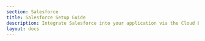 ```yaml
---
section: Salesforce
title: Salesforce Setup Guide
description: Integrate Salesforce into your application via the Cloud Elements APIs.
layout: docs
---
```




<!-- {% include transformations.md %}

{% include bulkloader.md hub="crm" %}

{% include ceql.md %}

{% include error-codes.md %} -->
